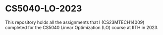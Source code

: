 # CS5040-LO-2023
This repository holds all the assignments that I (CS23MTECH14009) completed for the CS5040 Linear Optimization (LO) course at IITH in 2023.
